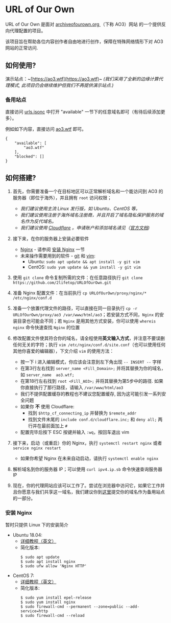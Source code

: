 # URL of Our Own
URL of Our Own 是面对 [archiveofourown.org ](https://archiveofourown.org)（下称 AO3）网站 的一个提供反向代理配置的项目。

该项目旨在帮助各位内容创作者自由地进行创作，保障在特殊网络情形下对 AO3 网站的正常访问.

## 如何使用?

演示站点：~[https://ao3.wtf](https://ao3.wtf)~ _(我们采用了全新的边缘计算代理模式, 此项目仍会继续维护但我们不再提供演示站点.)_

### 备用站点

直接访问 [urls.jsonc](https://github.com/ExcitedCodes/URLOfOurOwn/blob/master/urls.jsonc) 中打开 "available" 一节下的任意域名即可（有待后续添加更多）。

例如如下内容，直接访问 [ao3.wtf](https://ao3.wtf) 即可。

```jsonc
{
	"available": [
		"ao3.wtf"
	],
	"blocked": []
}
```

## 如何搭建?

1. 首先，你需要准备一个在目标地区可以正常解析域名和一个能访问到 AO3 的服务器（即位于海外），并且拥有 `root` 访问权限；

   * _我们建议使用主流 Linux 发行版，如 Ubuntu、CentOS 等。_
   * _我们建议使用注册于海外域名注册商，并且开启了域名隐私保护服务的域名作为反代域名。_
   * _我们建议使用 [Cloudflare](https://cloudflare.com) 。申请账户和添加域名请见（[官方文档](https://support.cloudflare.com/hc/zh-cn/articles/201720164-%E5%88%9B%E5%BB%BA-Cloudflare-%E5%B8%90%E6%88%B7%E5%B9%B6%E6%B7%BB%E5%8A%A0%E7%BD%91%E7%AB%99))_

2. 接下来，在你的服务器上安装必要软件
   * [Nginx](https://nginx.org/) - 请参阅 [安装 Nginx](#%E5%AE%89%E8%A3%85-nginx) 一节
   * 未来操作需要用到的软件 - [git](https://git-scm.com) 和 [vim](https://www.vim.org):
      * Ubuntu: `sudo apt update && apt install -y git vim`
      * CentOS: `sudo yum update && yum install -y git vim`

3. 使用 `git clone` 命令复制所需的文件：在任意路径执行 `git clone https://github.com/2lifetop/URLOfOurOwn.git`

4. 准备 Nginx 配置文件：在当前执行 `cp URLOfOurOwn/proxy/nginx/* /etc/nginx/conf.d`

5. 准备一个放置代理文件的路径，可以直接在同一目录执行 `cp -r URLOfOurOwn/proxy/ao3 /var/www/html/ao3`；若安装方式不同，`Nginx` 的安装目录也可能会不同；若 `Nginx` 是用其他方式安装，你可以使用 `whereis nginx` 命令快速查找 `Nginx` 的位置

6. 修改配置文件使其符合你的域名，请全程使用**英文输入方式**，并注意不要误删任何无关的字符；执行 `vim /etc/nginx/conf.d/site.conf`（也可以使用任何其他你喜爱的编辑器），下文介绍 `vim` 的使用方法：
   * 按一下 i 进入编辑模式，你应该会注意到左下角出现 `-- INSERT --` 字样
   * 在第3行左右找到 `server_name <Fill_Domain>;` 并将其替换为你的域名，如 `server_name  ao3.wtf;`
   * 在第18行左右找到 `root <Fill_AO3>;` 并将其替换为第5步中的路径. 如果你直接执行了那行路径，请输入 `/var/www/html/ao3`
   * 我们不提供配置缓存的教程也不建议您配置缓存, 因为这可能引发一系列安全问题
   * 如果你 __不__ 使用 Cloudflare:
     * 找到 `$http_cf_connecting_ip` 并替换为 `$remote_addr`
     * 找到文件末尾的 `include conf.d/cloudflare.inc;` 和 `deny all;` 两行并在最前面加上 `#`
   * 配置完毕后按下 ESC 按键并输入 `:wq`，按回车退出 vim

7. 接下来，启动（或重启）你的 Nginx，执行 `systemctl restart nginx` 或者 `service nginx restart`
   * 如果你希望 Nginx 在未来自动启动，请执行 `systemctl enable nginx`

8. 解析域名到你的服务器 IP；可以使用 `curl ipv4.ip.sb` 命令快速查询服务器 IP

9. 现在，你的代理网站应该可以工作了。尝试在浏览器中访问它，如果它工作并且你愿意与我们共享这一域名，我们建议你到[这里](https://github.com/ExcitedCodes/URLOfOurOwn/issues)提交你的域名作为备用站点的一部分。

### 安装 Nginx

暂时只提供 Linux 下的安装简介

* Ubuntu 18.04:
   * [详细教程（英文）](https://www.digitalocean.com/community/tutorials/how-to-install-nginx-on-ubuntu-18-04)
   * 简化版本:
     ```console
     $ sudo apt update
     $ sudo apt install nginx
     $ sudo ufw allow 'Nginx HTTP'
     ```
 * CentOS 7:
   * [详细教程（英文）](https://www.digitalocean.com/community/tutorials/how-to-install-nginx-on-centos-7)
   * 简化版本:
     ```console
     $ sudo yum install epel-release
     $ sudo yum install nginx
     $ sudo firewall-cmd --permanent --zone=public --add-service=http
     $ sudo firewall-cmd --reload
     ```
